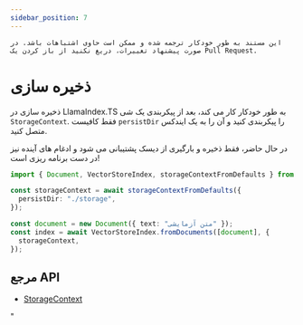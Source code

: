 ```yaml
---
sidebar_position: 7
---
```


`این مستند به طور خودکار ترجمه شده و ممکن است حاوی اشتباهات باشد. در صورت پیشنهاد تغییرات، دریغ نکنید از باز کردن یک Pull Request.`

# ذخیره سازی

ذخیره سازی در LlamaIndex.TS به طور خودکار کار می کند، بعد از پیکربندی یک شی `StorageContext`. فقط کافیست `persistDir` را پیکربندی کنید و آن را به یک ایندکس متصل کنید.

در حال حاضر، فقط ذخیره و بارگیری از دیسک پشتیبانی می شود و ادغام های آینده نیز در دست برنامه ریزی است!

```typescript
import { Document, VectorStoreIndex, storageContextFromDefaults } from "./src";

const storageContext = await storageContextFromDefaults({
  persistDir: "./storage",
});

const document = new Document({ text: "متن آزمایشی" });
const index = await VectorStoreIndex.fromDocuments([document], {
  storageContext,
});
```

## مرجع API

- [StorageContext](../../api/interfaces/StorageContext.md)

"
